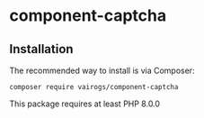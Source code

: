 # component-captcha

Installation
------------

The recommended way to install is via Composer:

```
composer require vairogs/component-captcha
```

This package requires at least PHP 8.0.0
